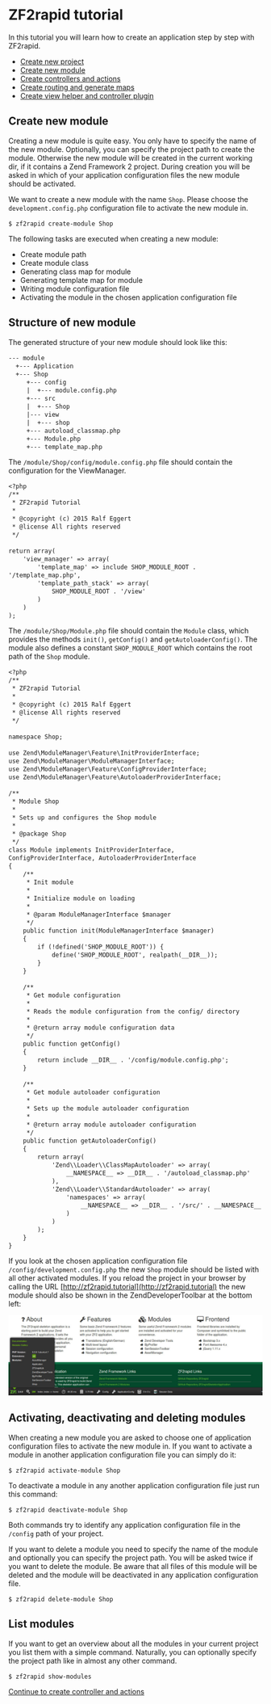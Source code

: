 # ZF2rapid tutorial

In this tutorial you will learn how to create an application step by step with
ZF2rapid.

 * [Create new project](tutorial-create-project.md)
 * [Create new module](tutorial-create-module.md)
 * [Create controllers and actions](tutorial-create-controllers-actions.md)
 * [Create routing and generate maps](tutorial-create-routing-maps.md)
 * [Create view helper and controller plugin](tutorial-create-view-helper-controller-plugin.md)

## Create new module

Creating a new module is quite easy. You only have to specify the name of the 
new module. Optionally, you can specify the project path to create the module. 
Otherwise the new module will be created in the current working dir, if it 
contains a Zend Framework 2 project. During creation you will be asked in which 
of your application configuration files the new module should be activated. 

We want to create a new module with the name `Shop`. Please choose the 
`development.config.php` configuration file to activate the new module in.

    $ zf2rapid create-module Shop

The following tasks are executed when creating a new module:

 * Create module path
 * Create module class
 * Generating class map for module
 * Generating template map for module
 * Writing module configuration file
 * Activating the module in the chosen application configuration file

## Structure of new module

The generated structure of your new module should look like this:

    --- module
      +--- Application
      +--- Shop
         +--- config
         |  +--- module.config.php
         +--- src
         |  +--- Shop
         |--- view
         |  +--- shop
         +--- autoload_classmap.php
         +--- Module.php
         +--- template_map.php
         
The `/module/Shop/config/module.config.php` file should contain the 
configuration for the ViewManager. 

    <?php
    /**
     * ZF2rapid Tutorial
     *
     * @copyright (c) 2015 Ralf Eggert
     * @license All rights reserved
     */
    
    return array(
        'view_manager' => array(
            'template_map' => include SHOP_MODULE_ROOT . '/template_map.php',
            'template_path_stack' => array(
                SHOP_MODULE_ROOT . '/view'
            )
        )
    );

The `/module/Shop/Module.php` file should contain the `Module` class, 
which provides the methods `init()`, `getConfig()` and 
`getAutoloaderConfig()`. The module also defines a constant 
`SHOP_MODULE_ROOT` which contains the root path of the `Shop` module.

    <?php
    /**
     * ZF2rapid Tutorial
     *
     * @copyright (c) 2015 Ralf Eggert
     * @license All rights reserved
     */
    
    namespace Shop;
    
    use Zend\ModuleManager\Feature\InitProviderInterface;
    use Zend\ModuleManager\ModuleManagerInterface;
    use Zend\ModuleManager\Feature\ConfigProviderInterface;
    use Zend\ModuleManager\Feature\AutoloaderProviderInterface;
    
    /**
     * Module Shop
     *
     * Sets up and configures the Shop module
     *
     * @package Shop
     */
    class Module implements InitProviderInterface, ConfigProviderInterface, AutoloaderProviderInterface
    {
        /**
         * Init module
         *
         * Initialize module on loading
         *
         * @param ModuleManagerInterface $manager
         */
        public function init(ModuleManagerInterface $manager)
        {
            if (!defined('SHOP_MODULE_ROOT')) {
                define('SHOP_MODULE_ROOT', realpath(__DIR__));
            }
        }
    
        /**
         * Get module configuration
         *
         * Reads the module configuration from the config/ directory
         *
         * @return array module configuration data
         */
        public function getConfig()
        {
            return include __DIR__ . '/config/module.config.php';
        }
    
        /**
         * Get module autoloader configuration
         *
         * Sets up the module autoloader configuration
         *
         * @return array module autoloader configuration
         */
        public function getAutoloaderConfig()
        {
            return array(
                'Zend\\Loader\\ClassMapAutoloader' => array(
                    __NAMESPACE__ => __DIR__ . '/autoload_classmap.php'
                ),
                'Zend\\Loader\\StandardAutoloader' => array(
                    'namespaces' => array(
                        __NAMESPACE__ => __DIR__ . '/src/' . __NAMESPACE__
                    )
                )
            );
        }
    }

If you look at the chosen application configuration file 
`/config/development.config.php` the new `Shop` module should be listed with all 
other activated modules. If you reload the project in your browser by calling 
the URL [http://zf2rapid.tutorial](http://zf2rapid.tutorial) the new module 
should also be shown in the ZendDeveloperToolbar at the bottom left:
  
![Screen shot activated module](screen_activated_module.jpg)
  
## Activating, deactivating and deleting modules

When creating a new module you are asked to choose one of application 
configuration files to activate the new module in. If you want to activate a 
module in another application configuration file you can simply do it:

    $ zf2rapid activate-module Shop

To deactivate a module in any another application configuration file just run 
this command:

    $ zf2rapid deactivate-module Shop

Both commands try to identify any application configuration file in the 
`/config` path of your project. 

If you want to delete a module you need to specify the name of the module and 
optionally you can specify the project path. You will be asked twice if you 
want to delete the module. Be aware that all files of this module will be 
deleted and the module will be deactivated in any application configuration 
file.

    $ zf2rapid delete-module Shop



## List modules

If you want to get an overview about all the modules in your current project 
you list them with a simple command. Naturally, you can optionally specify the 
project path like in almost any other command.
 
    $ zf2rapid show-modules
 
[Continue to create controller and actions](tutorial-create-controllers-actions.md)
